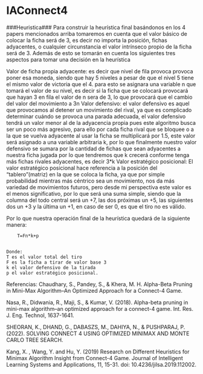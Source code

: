 # IAConnect4

###Heuristica###
Para construir la heurística final basándonos en los 4 papers mencionados arriba tomaremos en cuenta que el valor básico de colocar la ficha será de 3, es decir no importa la posición, fichas adyacentes, o cualquier circunstancia el valor intrínseco propio de la ficha será de 3. Además de esto se tomarán en cuenta los siguientes tres aspectos para tomar una decisión en la heurística

Valor de ficha propia adyacente: es decir que nivel de fila provoca provoca poner esa moneda, siendo que hay 5 niveles a pesar de que el nivel 5 tiene el mismo valor de victoria que el 4. para esto se asignara una variable n que tomará el valor de su nivel, es decir si la ficha que se colocará provocará que hayan 3 en fila el valor de n sera de 3, lo que provocará que el cambio del valor del movimiento a 3n
Valor defensivo: el valor defensivo es aquel que provocamos al detener un movimiento del rival, ya que es complicado determinar cuándo se provoca una parada adecuada, el valor defensivo tendrá un valor menor al de la adyacencia propia pues este algoritmo busca ser un poco más agresivo, para ello por cada ficha rival que se bloquee o a la que se vuelva adyacente al usar la ficha se multiplicará por 1.5, este valor será asignado a una variable arbitraria k, por lo que finalmente nuestro valor defensivo se sumara por la cantidad de fichas que sean adyacentes a nuestra ficha jugada por lo que tendremos que k crecerá conforme tenga más fichas rivales adyacentes, es decir 3*k
Valor estratégico posicional: El valor estratégico posicional hace referencia a la posición del “tablero”(matriz) en la que se coloca la ficha, ya que por simple probabilidad mientras más céntrico sea un movimiento, nos da más variedad de movimientos futuros, pero desde mi perspectiva este valor es el menos significativo, por lo que será una suma simple, siendo que la columna del todo central será un +7, las dos próximas un +5, las siguientes dos un +3 y la última un +1, en caso de ser 0, es que el tiro no es válido.


Por lo que nuestra operación final de la heurística quedará de la siguiente manera:

		T=Fn*k+p
		

	Donde:
	T es el valor total del tiro
	F es la ficha a tirar de valor base 3
	k el valor defensivo de la tirada
	p el valor estratégico posicional.




Referencias:
Chaudhary, S., Pandey, S., & Khera, M. H. Alpha-Beta Pruning in Mini-Max Algorithm–An Optimized Approach for a Connect-4 Game.

Nasa, R., Didwania, R., Maji, S., & Kumar, V. (2018). Alpha-beta pruning in mini-max algorithm–an optimized approach for a connect-4 game. Int. Res. J. Eng. Technol, 1637-1641.

SHEORAN, K., DHAND, G., DABASZS, M., DAHIYA, N., & PUSHPARAJ, P. (2022). SOLVING CONNECT 4 USING OPTIMIZED MINIMAX AND MONTE CARLO TREE SEARCH.

Kang, X. , Wang, Y. and Hu, Y. (2019) Research on Different Heuristics for Minimax Algorithm Insight from Connect-4 Game. Journal of Intelligent Learning Systems and Applications, 11, 15-31. doi: 10.4236/jilsa.2019.112002.
